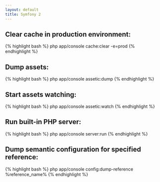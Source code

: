 ```yaml
---
layout: default
title: Symfony 2
---
```


## Clear cache in production environment: ##

{% highlight bash %}
php app/console cache:clear -e=prod
{% endhighlight %}

## Dump assets: ##

{% highlight bash %}
php app/console assetic:dump
{% endhighlight %}

## Start assets watching: ##

{% highlight bash %}
php app/console assetic:watch
{% endhighlight %}

## Run built-in PHP server: ##

{% highlight bash %}
php app/console server:run
{% endhighlight %}

## Dump semantic configuration for specified reference: ##

{% highlight bash %}
php app/console config:dump-reference %reference_name%
{% endhighlight %}
